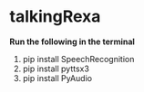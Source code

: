 # talkingRexa
**Run the following in the terminal** <br>
<ol>
  <li>pip install SpeechRecognition</li>
  <li>pip install pyttsx3</li>
  <li>pip install PyAudio</li>
</ol>

